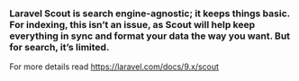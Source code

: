 ### Laravel Scout is search engine-agnostic; it keeps things basic. For indexing, this isn’t an issue, as Scout will help keep everything in sync and format your data the way you want. But for search, it’s limited.

For more details read
https://laravel.com/docs/9.x/scout
